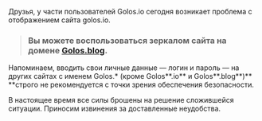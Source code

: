 Друзья, у части пользователей Golos.io сегодня возникает проблема с отображением сайта golos.io.

> ### Вы можете воспользоваться зеркалом сайта на домене [**Golos.blog**](https://golos.blog/).

Напоминаем, вводить свои личные данные — логин и пароль — на других сайтах c именем Golos.\* \(кроме Golos**.io** и Golos**.blog**\)** **строго не рекомендуется с точки зрения обеспечения безопасности.

В настоящее время все силы брошены на решение сложившейся ситуации. Приносим извинения за доставленные неудобства.

